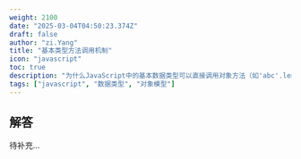 ```yaml
---
weight: 2100
date: "2025-03-04T04:50:23.374Z"
draft: false
author: "zi.Yang"
title: "基本类型方法调用机制"
icon: "javascript"
toc: true
description: "为什么JavaScript中的基本数据类型可以直接调用对象方法（如'abc'.length）？请详细说明其底层实现机制和临时包装对象的创建销毁过程。"
tags: ["javascript", "数据类型", "对象模型"]
---
```


## 解答

待补充...
